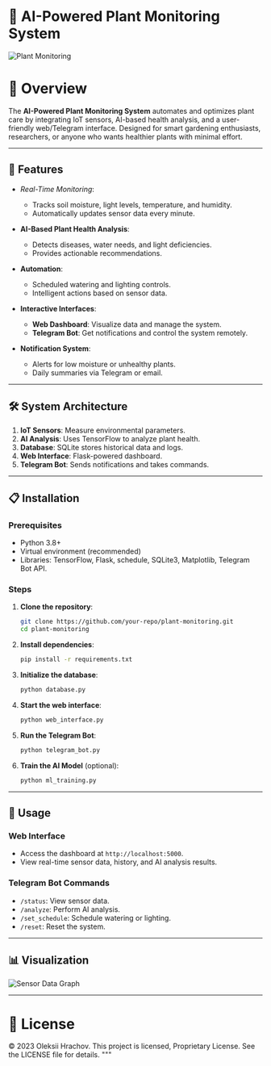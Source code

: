 
# 🌱 AI-Powered Plant Monitoring System

![Plant Monitoring](https://i.ibb.co/Fbjj6c6/Green-Futuristic-Offline-Stream-Twitch-Offline-Banner-20241118-211805-0000.jpg)

# 📖 Overview
The **AI-Powered Plant Monitoring System** automates and optimizes plant care by integrating IoT sensors, AI-based health analysis, and a user-friendly web/Telegram interface. Designed for smart gardening enthusiasts, researchers, or anyone who wants healthier plants with minimal effort.

---

## 🚀 Features
- *Real-Time Monitoring*:
  - Tracks soil moisture, light levels, temperature, and humidity.
  - Automatically updates sensor data every minute.
  
- **AI-Based Plant Health Analysis**:
  - Detects diseases, water needs, and light deficiencies.
  - Provides actionable recommendations.

- **Automation**:
  - Scheduled watering and lighting controls.
  - Intelligent actions based on sensor data.

- **Interactive Interfaces**:
  - **Web Dashboard**: Visualize data and manage the system.
  - **Telegram Bot**: Get notifications and control the system remotely.

- **Notification System**:
  - Alerts for low moisture or unhealthy plants.
  - Daily summaries via Telegram or email.

---

## 🛠️ System Architecture

1. **IoT Sensors**: Measure environmental parameters.
2. **AI Analysis**: Uses TensorFlow to analyze plant health.
3. **Database**: SQLite stores historical data and logs.
4. **Web Interface**: Flask-powered dashboard.
5. **Telegram Bot**: Sends notifications and takes commands.

---

## 📋 Installation

### Prerequisites
- Python 3.8+
- Virtual environment (recommended)
- Libraries: TensorFlow, Flask, schedule, SQLite3, Matplotlib, Telegram Bot API.

### Steps
1. **Clone the repository**:
   ```bash
   git clone https://github.com/your-repo/plant-monitoring.git
   cd plant-monitoring
   ```

2. **Install dependencies**:
   ```bash
   pip install -r requirements.txt
   ```

3. **Initialize the database**:
   ```bash
   python database.py
   ```

4. **Start the web interface**:
   ```bash
   python web_interface.py
   ```

5. **Run the Telegram Bot**:
   ```bash
   python telegram_bot.py
   ```

6. **Train the AI Model** (optional):
   ```bash
   python ml_training.py
   ```

---

## 🌟 Usage

### Web Interface
- Access the dashboard at `http://localhost:5000`.
- View real-time sensor data, history, and AI analysis results.

### Telegram Bot Commands
- `/status`: View sensor data.
- `/analyze`: Perform AI analysis.
- `/set_schedule`: Schedule watering or lighting.
- `/reset`: Reset the system.

---

## 📊 Visualization

![Sensor Data Graph](https://i.ibb.co/6ZvGWYm/Green-Futuristic-Offline-Stream-Twitch-Offline-Banner-20241118-211142-0000.jpg)

---

# 📄 License
© 2023 Oleksii Hrachov. This project is licensed, Proprietary License. See the LICENSE file for details.
"""
